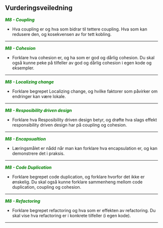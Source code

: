 
<span style = "color: green;"> <h2> Vurderingsveiledning </h2> </span>

<span style="color: green;">***M8 - Coupling***</span>
* Hva coupling er og hva som bidrar til tettere coupling. Hva som kan redusere den, og kosekvensen av for tett kobling.
---
<span style="color: green;">***M8 - Cohesion*** </span>
* Forklare hva cohesion er, og ha som er god og dårlig cohesion. Du skal også kunne peke på tilfeller av god og dårlig cohesion i egen kode og eksempler. 
---
<span style="color: green;">***M8 - Localizing change***</span>
* Forklare begrepet Localizing change, og hvilke faktorer som påvirker om endringer kan være lokale.
---
<span style="color: green;">***M8 - Resposibility driven design***</span> 
* Forklare hva Resposibility driven design betyr, og drøfte hva slags effekt responsibility driven design har på coupling og cohesion.
---
<span style="color: green;">***M8 - Encapsualtion***</span>
* Læringsmålet er nådd når man kan forklare hva encapsulation er, og kan demonstrere det i praksis.
---
<span style="color: green;">***M8 - Code Duplication***</span>
* Forklare begrepet code duplication, og forklare hvorfor det ikke er ønskelig. Du skal også kunne forklare sammenheng mellom code duplication, coupling og cohesion.
---
<span style="color: green;">***M8 - Refactoring***</span>
* Forklare begrepet refactoring og hva som er effekten av refactoring. Du skal vise hva refactoring er i konkrete tilfeller (i egen kode).
---